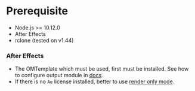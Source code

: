 # Prerequisite

* Node.js >= 10.12.0
* After Effects
* rclone (tested on v1.44)

### After Effects
 - The OMTemplate which must be used, first must be installed. See how to configure
   output module in [docs](https://adobe.ly/23CcygY).
 - If there is no `Ae` license installed, better to use [render only mode](https://adobe.ly/2c854g3).
